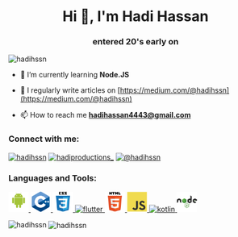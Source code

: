 <h1 align="center">Hi 👋, I'm Hadi Hassan</h1>
<h3 align="center">entered 20's early on</h3>

<p align="left"> <img src="https://komarev.com/ghpvc/?username=hadihssn&label=Profile%20views&color=0e75b6&style=flat" alt="hadihssn" /> </p>

- 🌱 I’m currently learning **Node.JS**

- 📝 I regularly write articles on [https://medium.com/@hadihssn](https://medium.com/@hadihssn)

- 📫 How to reach me **hadihassan4443@gmail.com**

<h3 align="left">Connect with me:</h3>
<p align="left">
<a href="https://linkedin.com/in/hadihssn" target="blank"><img align="center" src="https://raw.githubusercontent.com/rahuldkjain/github-profile-readme-generator/master/src/images/icons/Social/linked-in-alt.svg" alt="hadihssn" height="30" width="40" /></a>
<a href="https://instagram.com/hadiproductions_" target="blank"><img align="center" src="https://raw.githubusercontent.com/rahuldkjain/github-profile-readme-generator/master/src/images/icons/Social/instagram.svg" alt="hadiproductions_" height="30" width="40" /></a>
<a href="https://medium.com/@hadihssn" target="blank"><img align="center" src="https://raw.githubusercontent.com/rahuldkjain/github-profile-readme-generator/master/src/images/icons/Social/medium.svg" alt="@hadihssn" height="30" width="40" /></a>
</p>

<h3 align="left">Languages and Tools:</h3>
<p align="left"> <a href="https://developer.android.com" target="_blank" rel="noreferrer"> <img src="https://raw.githubusercontent.com/devicons/devicon/master/icons/android/android-original-wordmark.svg" alt="android" width="40" height="40"/> </a> <a href="https://www.w3schools.com/cpp/" target="_blank" rel="noreferrer"> <img src="https://raw.githubusercontent.com/devicons/devicon/master/icons/cplusplus/cplusplus-original.svg" alt="cplusplus" width="40" height="40"/> </a> <a href="https://www.w3schools.com/css/" target="_blank" rel="noreferrer"> <img src="https://raw.githubusercontent.com/devicons/devicon/master/icons/css3/css3-original-wordmark.svg" alt="css3" width="40" height="40"/> </a> <a href="https://flutter.dev" target="_blank" rel="noreferrer"> <img src="https://www.vectorlogo.zone/logos/flutterio/flutterio-icon.svg" alt="flutter" width="40" height="40"/> </a> <a href="https://www.w3.org/html/" target="_blank" rel="noreferrer"> <img src="https://raw.githubusercontent.com/devicons/devicon/master/icons/html5/html5-original-wordmark.svg" alt="html5" width="40" height="40"/> </a> <a href="https://developer.mozilla.org/en-US/docs/Web/JavaScript" target="_blank" rel="noreferrer"> <img src="https://raw.githubusercontent.com/devicons/devicon/master/icons/javascript/javascript-original.svg" alt="javascript" width="40" height="40"/> </a> <a href="https://kotlinlang.org" target="_blank" rel="noreferrer"> <img src="https://www.vectorlogo.zone/logos/kotlinlang/kotlinlang-icon.svg" alt="kotlin" width="40" height="40"/> </a> <a href="https://nodejs.org" target="_blank" rel="noreferrer"> <img src="https://raw.githubusercontent.com/devicons/devicon/master/icons/nodejs/nodejs-original-wordmark.svg" alt="nodejs" width="40" height="40"/> </a> </p>

<p><img align="left" src="https://github-readme-stats.vercel.app/api/top-langs?username=hadihssn&show_icons=true&locale=en&layout=compact" alt="hadihssn" /></p>

<p>&nbsp;<img align="center" src="https://github-readme-stats.vercel.app/api?username=hadihssn&show_icons=true&locale=en" alt="hadihssn" /></p>
